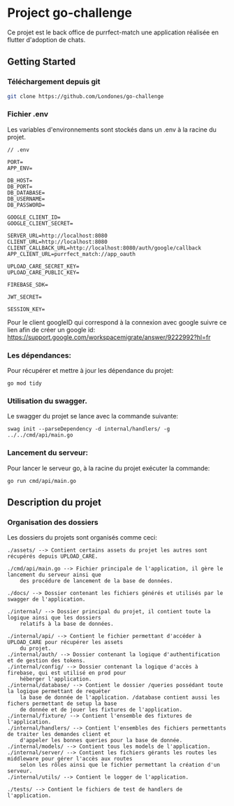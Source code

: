 # Project go-challenge

Ce projet est le back office de purrfect-match une application réalisée en flutter d'adoption de chats.

## Getting Started

### Téléchargement depuis git
```sh
git clone https://github.com/Londones/go-challenge
```

### Fichier .env

Les variables d'environnements sont stockés dans un .env à la racine du projet.
```
// .env

PORT=
APP_ENV=

DB_HOST=
DB_PORT=
DB_DATABASE=
DB_USERNAME=
DB_PASSWORD=

GOOGLE_CLIENT_ID=
GOOGLE_CLIENT_SECRET=

SERVER_URL=http://localhost:8080
CLIENT_URL=http://localhost:8080
CLIENT_CALLBACK_URL=http://localhost:8080/auth/google/callback
APP_CLIENT_URL=purrfect_match://app_oauth

UPLOAD_CARE_SECRET_KEY=
UPLOAD_CARE_PUBLIC_KEY=

FIREBASE_SDK=

JWT_SECRET=

SESSION_KEY=
```

Pour le client googleID qui correspond à la connexion avec google suivre ce lien afin de créer
un google id:
https://support.google.com/workspacemigrate/answer/9222992?hl=fr

### Les dépendances:
Pour récupérer et mettre à jour les dépendance du projet: 
```shell
go mod tidy
```

### Utilisation du swagger. 
Le swagger du projet se lance avec la commande suivante: 
```shell
swag init --parseDependency -d internal/handlers/ -g ../../cmd/api/main.go
```

### Lancement du serveur: 
Pour lancer le serveur go, à la racine du projet exécuter la commande:
```shell
go run cmd/api/main.go
```

## Description du projet

### Organisation des dossiers

Les dossiers du projets sont organisés comme ceci:
```
./assets/ --> Contient certains assets du projet les autres sont récupérés depuis UPLOAD_CARE.

./cmd/api/main.go --> Fichier principale de l'application, il gère le lancement du serveur ainsi que
    des procédure de lancement de la base de données.
    
./docs/ --> Dossier contenant les fichiers générés et utilisés par le swagger de l'application.

./internal/ --> Dossier principal du projet, il contient toute la logique ainsi que les dossiers 
    relatifs à la base de données.

./internal/api/ --> Contient le fichier permettant d'accéder à UPLOAD_CARE pour récupérer les assets
    du projet.
./internal/auth/ --> Dossier contenant la logique d'authentification et de gestion des tokens.
./internal/config/ --> Dossier contenant la logique d'accès à firebase, qui est utilisé en prod pour
    héberger l'application.
./internal/database/ --> Contient le dossier /queries possédant toute la logique permettant de requéter 
    la base de donnée de l'application. /database contient aussi les fichers permettant de setup la base 
    de donnée et de jouer les fixtures de l'application.
./internal/fixture/ --> Contient l'ensemble des fixtures de l'application.
./internal/handlers/ --> Contient l'ensembles des fichiers permettants de traiter les demandes client et 
    d'appeler les bonnes queries pour la base de donnée.
./internal/models/ --> Contient tous les models de l'application.
./internal/server/ --> Contient les fichiers gérants les routes les middleware pour gérer l'accès aux routes
    selon les rôles ainsi que le fichier permettant la création d'un serveur.
./internal/utils/ --> Contient le logger de l'application.

./tests/ --> Contient le fichiers de test de handlers de l'application.
```

